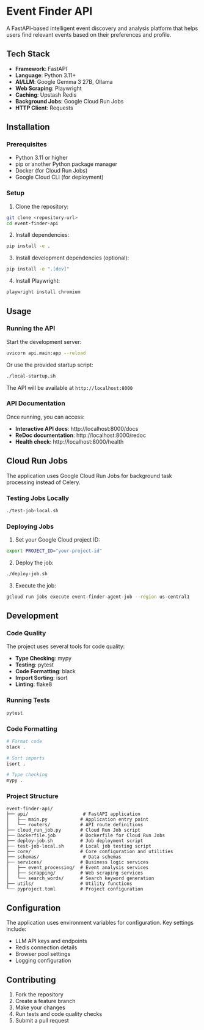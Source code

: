 # Event Finder API

A FastAPI-based intelligent event discovery and analysis platform that helps users find relevant events based on their preferences and profile.

## Tech Stack

- **Framework**: FastAPI
- **Language**: Python 3.11+
- **AI/LLM**: Google Gemma 3 27B, Ollama
- **Web Scraping**: Playwright
- **Caching**: Upstash Redis
- **Background Jobs**: Google Cloud Run Jobs
- **HTTP Client**: Requests

## Installation

### Prerequisites

- Python 3.11 or higher
- pip or another Python package manager
- Docker (for Cloud Run Jobs)
- Google Cloud CLI (for deployment)

### Setup

1. Clone the repository:

```bash
git clone <repository-url>
cd event-finder-api
```

2. Install dependencies:

```bash
pip install -e .
```

3. Install development dependencies (optional):

```bash
pip install -e ".[dev]"
```

4. Install Playwright:

```bash
playwright install chromium
```

## Usage

### Running the API

Start the development server:

```bash
uvicorn api.main:app --reload
```

Or use the provided startup script:

```bash
./local-startup.sh
```

The API will be available at `http://localhost:8000`

### API Documentation

Once running, you can access:

- **Interactive API docs**: http://localhost:8000/docs
- **ReDoc documentation**: http://localhost:8000/redoc
- **Health check**: http://localhost:8000/health

## Cloud Run Jobs

The application uses Google Cloud Run Jobs for background task processing instead of Celery.

### Testing Jobs Locally

```bash
./test-job-local.sh
```

### Deploying Jobs

1. Set your Google Cloud project ID:

```bash
export PROJECT_ID="your-project-id"
```

2. Deploy the job:

```bash
./deploy-job.sh
```

3. Execute the job:

```bash
gcloud run jobs execute event-finder-agent-job --region us-central1
```

## Development

### Code Quality

The project uses several tools for code quality:

- **Type Checking**: mypy
- **Testing**: pytest
- **Code Formatting**: black
- **Import Sorting**: isort
- **Linting**: flake8

### Running Tests

```bash
pytest
```

### Code Formatting

```bash
# Format code
black .

# Sort imports
isort .

# Type checking
mypy .
```

### Project Structure

```
event-finder-api/
├── api/                    # FastAPI application
│   ├── main.py            # Application entry point
│   └── routers/           # API route definitions
├── cloud_run_job.py       # Cloud Run Job script
├── Dockerfile.job         # Dockerfile for Cloud Run Jobs
├── deploy-job.sh          # Job deployment script
├── test-job-local.sh      # Local job testing script
├── core/                  # Core configuration and utilities
├── schemas/                # Data schemas
├── services/              # Business logic services
│   ├── event_processing/  # Event analysis services
│   ├── scrapping/         # Web scraping services
│   └── search_words/      # Search keyword generation
├── utils/                 # Utility functions
└── pyproject.toml         # Project configuration
```

## Configuration

The application uses environment variables for configuration. Key settings include:

- LLM API keys and endpoints
- Redis connection details
- Browser pool settings
- Logging configuration

## Contributing

1. Fork the repository
2. Create a feature branch
3. Make your changes
4. Run tests and code quality checks
5. Submit a pull request
